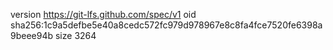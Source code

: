 version https://git-lfs.github.com/spec/v1
oid sha256:1c9a5defbe5e40a8cedc572fc979d978967e8c8fa4fce7520fe6398a9beee94b
size 3264
